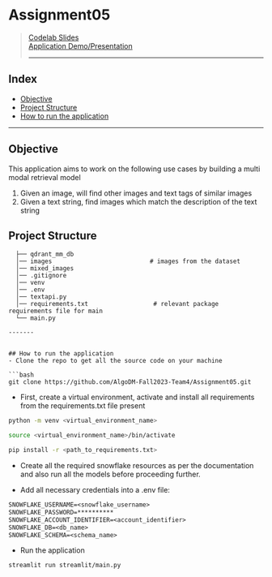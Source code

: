 # Assignment05
> [Codelab Slides](https://codelabs-preview.appspot.com/?file_id=14LuhtG4__jyfEC9ih-lwo1A1dE2DT8PUQgLh5-8bMIU/edit#0) <br>
> [Application Demo/Presentation](https://github.com/AlgoDM-Fall2023-Team4/Assignment05/blob/main/Zoom%20Recording/video1024760713.mp4)
>
> ----- 

## Index
  - [Objective](#objective)
  - [Project Structure](#project-structure)
  - [How to run the application](#how-to-run-the-application-locally)

  - ----- 

## Objective
This application aims to work on the following use cases by building a multi modal retrieval model 
1. Given an image, will find other images and text tags of similar images <br>
2. Given a text string, find images which match the description of the text string <br>


## Project Structure
```
  ├── qdrant_mm_db                        
  │── images                           # images from the dataset
  │── mixed_images
  │── .gitignore
  │── venv
  │── .env
  │── textapi.py
  │── requirements.txt                  # relevant package requirements file for main
  └── main.py

-------


## How to run the application
- Clone the repo to get all the source code on your machine

```bash
git clone https://github.com/AlgoDM-Fall2023-Team4/Assignment05.git
```

- First, create a virtual environment, activate and install all requirements from the requirements.txt file present
```bash
python -m venv <virtual_environment_name>
```
```bash
source <virtual_environment_name>/bin/activate
```
```bash
pip install -r <path_to_requirements.txt>
```
- Create all the required snowflake resources as per the documentation and also run all the models before proceeding further.

- Add all necessary credentials into a .env file:
```txt
SNOWFLAKE_USERNAME=<snowflake_username>
SNOWFLAKE_PASSWORD=**********
SNOWFLAKE_ACCOUNT_IDENTIFIER=<account_identifier>
SNOWFLAKE_DB=<db_name>
SNOWFLAKE_SCHEMA=<schema_name>
```

- Run the application

```bash
streamlit run streamlit/main.py
